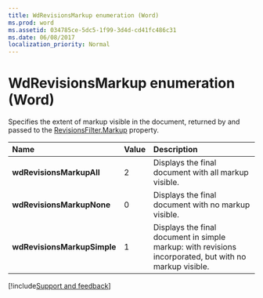 ```yaml
---
title: WdRevisionsMarkup enumeration (Word)
ms.prod: word
ms.assetid: 034785ce-5dc5-1f99-3d4d-cd41fc486c31
ms.date: 06/08/2017
localization_priority: Normal
---
```



# WdRevisionsMarkup enumeration (Word)

Specifies the extent of markup visible in the document, returned by and passed to the [RevisionsFilter.Markup](Word.revisionsfilter.markup.md) property.



|Name|Value|Description|
|:-----|:-----|:-----|
| **wdRevisionsMarkupAll**|2|Displays the final document with all markup visible.|
| **wdRevisionsMarkupNone**|0|Displays the final document with no markup visible.|
| **wdRevisionsMarkupSimple**|1|Displays the final document in simple markup: with revisions incorporated, but with no markup visible.|

[!include[Support and feedback](~/includes/feedback-boilerplate.md)]
